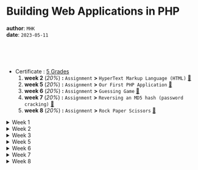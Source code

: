 # Building Web Applications in PHP

   **author**: `MHK`  
   **date**: `2023-05-11`  

<br><br><br>

- Certificate : [5 Grades](https://www.coursera.org/learn/web-applications-php/home/assignments)
    1. **week 2** (*20%*) **:** `Assignment` **>** `HyperText Markup Language (HTML)` [:link:](https://www.coursera.org/learn/web-applications-php/supplement/xdWbT/assignment-specification-hypertext-markup-language-html)
    1. **week 5** (*20%*) **:** `Assignment` **>** `Our First PHP Application` [:link:](https://www.coursera.org/learn/web-applications-php/supplement/nVhOX/assignment-specification-our-first-php-application)
    1. **week 6** (*20%*) **:** `Assignment` **>** `Guessing Game` [:link:](https://www.coursera.org/learn/web-applications-php/gradedLti/2rxm3/auto-grader-guessing-game)
    1. **week 7** (*20%*) **:** `Assignment` **>** `Reversing an MD5 hash (password cracking)` [:link:](https://www.coursera.org/learn/web-applications-php/supplement/Hv6JI/assignment-specification-reversing-an-md5-hash-password-cracking)
    1. **week 8** (*20%*) **:** `Assignment` **>** `Rock Paper Scissors` [:link:](https://www.coursera.org/learn/web-applications-php/supplement/hmisw/assignment-specification-rock-paper-scissors)

<details>
<summary>Week 1</summary>

- **Lecture Materials** **>** Practice Quiz : *Request-Response*
    - When a browser connects to a web server to retrieve a document, what is the default TCP/IP port that is used?
        - `80`
    - When a browser connects to a web server to retrieve a document, what command is sent to the server?
        - `get`
    - Which of the HTTP headers does the browser look at to decide how to display the retrieved document?
        - [x] Content-type
    - What does the second "T" of HTTP stand for?
        - [x] Transfer
    - Which of the following is NOT part of a Uniform Resource Locator?
        - [x] Operating System
    - Which HTML tags typically generate a request to retrieve a document?
        - [x] a
        - [x] img
    - What standards organization publishes many of the documents that describe the protocols we use on the Internet?
        - [x] IETF


- **Assignment** **>** Request-Response Cycle

  |                |                                                  |
  |----------------|--------------------------------------------------|
  | Last-Modified  | `Sat, 13 May 2017 11:22:22 GMT`                  |
  | ETag           | `1d3-54f6609240717`                              |
  | Content-Length | `467`                                            |
  | Cache-Control  | `max-age=0, no-cache, no-store, must-revalidate` |
  | Content-Type   | `text/plain`                                     |

</details>

<details>
<summary>Week 2</summary>

- **Lecture Materials** **>** Practice Quiz : *HTML*
    - What is true about the following HTML?
        - [x] The reference is an absolute reference
    - What do you put at the beginning of an HTML file to inform the browser which variant of HTML you will be using in this document?
        - [x] DOCTYPE
    - What is the name of the tag that is used in a document's <head> area to set the text shown in the tab of the browser or title bar?
        - `title`
    - In HTML, what attribute is used to indicate text that will be shown if an image is not loaded or read to a user that is using a screen reader?
        - `alt`
    - For the following HTML:
        - [x] src
    - How do you show a less-than (<) in an an HTML page?
        - [x] &amp;lt;
    - What does the &lt;ul&gt; tag accomplish?
        - [x] Begins an unordered list
    - In a table, what is the general order of tags from outer to inner when constructing a table?
        - [x] &lt;table&gt; &lt;tr&gt; &lt;td&gt;


- **Assignment** **>** HyperText Markup Language (HTML)
    - replace `... Your Name xxxxxx ...` by yours
    ```html
    <!doctype html>
    <html lang="en">
    <head>
        <meta charset="UTF-8">
        <title> ... Your Name xxxxxx ... </title>
    </head>
    <body>
    <h1>A Header</h1>
    <p>
        These pages are intended to be explored in the
        developer console of your browser.
    </p>
    <p>
        A paragraph of text.
        Whatever line wrapping that is present in the
        file or lots
        of extra spaces in the file are generally ignored
        and the text is re-wrapped based on the width
        of browser.
    </p>
    <p>You can add a style like <strong>bold</strong>
        to some text by enclosing it in the <em>appropriate</em>
        tag.
    </p>
    <p>
        You can even mark some text so that it is a
        <a href="lists.htm">link to another page</a>.
    </p>
    <p>
    <pre>
    If you        use the pre tag
       The browser respects spaces
    and
    line
    ends
            and shows the text in a
            monospace font.
    
    
    
    </pre>
    <p>
        This material is part of the
        <a href="https://www.wa4e.com/" target="_blank">
            Web Applications for Everybody (WA4E)
        </a> website and is copyright Creative
        Commons Attribution. You are welcome to
        reuse and remix these examples for your
        own use with attribution.
        You can download a ZIP file of the
        <a href="../html.zip">source code</a>
        for these examples.
    </p>
    <span>span</span>
    <div>div</div>
    <ul>
        <li><strong>li 1</strong></li>
        <li><em>li 2</em></li>
        <li>li 3</li>
    </ul>
    </body>
    </html>
    ```

</details>

<details>
<summary>Week 3</summary>

- **Lecture Materials** **>** Practice Quiz : *CSS*
    - Which of the following is not a way to include CSS in an HTML page?
        - [x] Using the <font> tag to enclose other tags
    - Which HTML tag does nothing to the text it surrounds and has as its sole purpose to create a "handle" so as to be able to apply CSS to the text?
        - `span`
    - Why is there more than one font listed in the following CSS rule?
        - [x] They are listed in descending preference order if fonts are not present in the browser
    - Which CSS selector controls how a link (anchor tag) looks while the user mouses over the link (i.e. while hovering)?
        - `:hover`
    - Which of these CSS rules make text appear in a bold face font?
        - [x] font-weight: bold
    - What CSS selector would style a tag that looks like this: `< ... class="puppy">`
        - [x] .puppy { ...
    - What CSS rule allows you include a tag in markup but hide it from view in the browser?
        - [x] visibility: hidden;
    - Which of the following CSS selectors is between the content area and the border? (CSS box model)
        - [x] padding
    - What tag is used to import a style sheet into an HTML document?
        - `link`


- **Lecture Materials** **>** Cascading Style Sheets (CSS)
    - `blocks.css` :
      ```css
      /* This is a partial blocks.css, you need to add more rules
         to this file to complete the assignment.  Do not add any CSS
         styling to the original index.htm / start.htm */
      
      body {
          font-family: "Helvetica Neue", Helvetica, Arial, sans-serif;
          text-align: center;
          margin: 0;
          padding: 0;
      }
      
      /* Here is one of many  CSS rules you will need... */
      #one {
          border-style: solid;
          border-color: blue;
          border-width: 5px;
          padding: 5px;
          margin: 5px;
          width: 25%;
          position: fixed;
          z-index: 5;
          text-align: left;
          bottom: 0;
          right: 0;
      }
      
      #three {
          border-style: solid;
          border-color: darkorange;
          border-width: 5px;
          padding: 5px;
          margin: 5px;
          width: 25%;
          position: fixed;
          z-index: 5;
          text-align: left;
          top: 0;
          left: 0;
      }
      
      #two {
          border-style: solid;
          border-color: forestgreen;
          border-width: 5px;
          padding: 5px;
          margin: 5px;
          width: 25%;
          position: fixed;
          z-index: 5;
          text-align: left;
          top: 0;
          right: 0;
      }
      
      #four {
          border-style: solid;
          border-color: yellow;
          border-width: 5px;
          padding: 5px;
          margin: 5px;
          width: 25%;
          position: fixed;
          z-index: 5;
          text-align: left;
          bottom: 0;
          left: 0;
      }
      
      #link {
          width: 50%;
          display: inline-block;
          margin: 0;
      }
      
      #link a {
          display: inline-block;
          background-color: #4663cd;
          color: #fefefe;
          padding: 5px 3px;
          font-size: 14px;
          line-height: 20px;
          text-decoration: none;
          text-shadow: 0 1px 0 #3c58c7;
          font-weight: 500;
      }    
      ```

</details>

<!--<details>
<summary>Week 4</summary>

screen shots
</details>-->

<details>
<summary>Week 5</summary>

- **Lecture Materials** **>** Practice Quiz : *PHP*
    - ########### ToDo ##############

- #### ASCII ART:

<details>
<summary>A</summary>

```html
<span>
    AAAAA
    A   A
    AAAAA
    A   A
    A   A
</span>
```

</details>
<details>
<summary>B</summary>

```html
<span>
    BBBBB
    B   B
    BBBBB
    B   B
    BBBBB
</span>
```

</details>
<details>
<summary>C</summary>

```html
<span>
    CCCCC
    C
    C
    C
    CCCCC
</span>
```

</details>
<details>
<summary>D</summary>

```html
<span>
    DDDD
    D   D
    D   D
    D   D
    DDDD
</span>
```

</details>
<details>
<summary>E</summary>

```html
<span>
    EEEEE
    E
    EEEE
    E
    EEEEE
</span>
```

</details>
<details>
<summary>F</summary>

```html
<span>
    FFFFF
    F
    FFF
    F
    F
</span>
```

</details>
<details>
<summary>G</summary>

```html
<span>
    GGGGG
    G
    G  GG
    G   G
    GGGGG
</span>
```

</details>
<details>
<summary>H</summary>

```html
<span>
    H   H
    H   H
    HHHHH
    H   H
    H   H
</span>
```

</details>
<details>
<summary>I</summary>

```html
<span>
    IIIII
     I
     I
     I
    IIIII
</span>
```

</details>
<details>
<summary>J</summary>

```html
<span>
    JJJJJ
      J
      J
    J J
     JJ
</span>
```

</details>
<details>
<summary>K</summary>

```html
<span>
    K   K
    K  K
    KKK
    K  K
    K   K
</span>
```

</details>
<details>
<summary>L</summary>

```html
<span>
    L
    L
    L
    L
    LLLLL
</span>
```

</details>
<details>
<summary>M</summary>

```html
<span>
    M     M
    MM   MM
    M M M M
    M  M  M
    M     M
</span>
```

</details>
<details>
<summary>N</summary>

```html
<span>
    N     N
    NN    N
    N N   N
    N  N  N
    N   N N
</span>
```

</details>
<details>
<summary>O</summary>

```html
<span>
    OOOOO
    O   O
    O   O
    O   O
    OOOOO
</span>
```

</details>
<details>
<summary>P</summary>

```html
<span>
    PPPPP
    P   P
    PPPPP
    P
    P
</span>
```

</details>
<details>
<summary>Q</summary>

```html
<span>
    QQQQQ
    Q   Q
    Q   Q
    Q  QQ
    QQQQQQ
</span>
```

</details>
<details>
<summary>R</summary>

```html
<span>
    RRRRR
    R   R
    RRRRR
    R R
    R  R
</span>
```

</details>
<details>
<summary>S</summary>

```html
<span>
    SSSSS
    S
    SSSSS
        S
    SSSSS
</span>
```

</details>
<details>
<summary>T</summary>

```html
<span>
    TTTTTT
      T
      T
      T
      T
</span>
```

</details>
<details>
<summary>U</summary>

```html
<span>
    U   U
    U   U
    U   U
    U   U
    UUUUU
</span>
```

</details>
<details>
<summary>V</summary>

```html
<span>
    V   V
    V   V
    V   V
     V V
      V
</span>
```

</details>
<details>
<summary>W</summary>

```html
<span>
    W   W
    W   W
    W W W
    WW WW
    W   W
</span>
```

</details>
<details>
<summary>X</summary>

```html
<span>
    X   X
     X X
      X
     X X
    X   X
</span>
```

</details>
<details>
<summary>Y</summary>

```html
<span>
    Y   Y
     Y Y
      Y
      Y
      Y
</span>
```

</details>
<details>
<summary>Z</summary>

```html
<span>
    ZZZZZ
        Z
      Z
    Z
    ZZZZZ
</span>
```

</details>

- **Assignment** **>** Our First PHP Application
    - replace `Your Name` by yours
    - replace `........` by *ASCII ART* of first caracter of **your name** from the above list
      ```php
      <!DOCTYPE html>
      <html>
      <head>
      <title>Your Name PHP</title>
      </head>
      <body>
      <h1>Your Name PHP</h1>
      <p>The SHA256 hash of "Your Name" is
      <?php echo hash('sha256', 'Your Name'); ?></p>
      <pre>
      ASCII ART:
      
      .......... ... ....... ... ....... ... ....... ... .......
      .......... ... ....... ... ....... ... ....... ... .......
      .......... ... ....... ... ....... ... ....... ... .......
      .......... ... ....... ... ....... ... ....... ... .......
      .......... ... ....... ... ....... ... ....... ... .......
      </pre>
      <a href="check.php">Click here to check the error setting</a>
      <br/>
      <a href="fail.php">Click here to cause a traceback</a>
      </body>
      ```

</details>

<details>
<summary>Week 6</summary>

- **Lecture Materials** **>** Practice Quiz : *PHP Arrays*
    - ########### ToDo ##############


- **Assignment** **>** Guessing Game
    - replace `Your Name` by yours
    - replace `99` by your test number
    ```php
    <html>
    <head>
        <title>Guessing Game for Your Name</title>
    </head>
    <body>
    <h1>Welcome to my guessing game</h1>
    <p>
        <?php
        if (!isset($_GET['guess'])) {
            echo("Missing guess parameter");
        } else if (strlen($_GET['guess']) < 1) {
            echo("Your guess is too short");
        } else if (!is_numeric($_GET['guess'])) {
            echo("Your guess is not a number");
        } else if ($_GET['guess'] < 99) {
            echo("Your guess is too low");
        } else if ($_GET['guess'] > 99) {
            echo("Your guess is too high");
        } else {
            echo("Congratulations - You are right");
        }
        ?>
    </p>
    </body>
    </html>
    - ``` 

</details>

<details>
<summary>Week 7</summary>

- **Lecture Materials** **>** Practice Quiz : *Functions*
    - Why should you use functions?
        - [x] Avoid repetitive code
        - [x] Break complex code into logical chunks
        - [x] Organize your code
    - Which keyword defines a new function?
        - [x] function
    - Return values are type-specific in php functions (a function only returns a value of a specified data type.)
        - [x] False
    - What output does the following code produce?
        ```php
       function double($val){ $val = $val * 2; return $val; } $val = 15; $dval = double($val); echo "Value = $val Doubled = $dval";
        ```
        - [x] Value = 15 Doubled = 30
    - Which keyword is used to use code from one php file into a different PHP file?
        - [x] include
    - Which function prints out the internal configuration capabilities of your particular PHP installation?
        - [x] phpinfo()
    - Adding an ampersand ( & ) to a function parameter indicates that you are using call by [_____] for that parameter.
        - `reference`
    - The keyword [_____] will expand the scope of a variable outside of its function.
        - `global`
    - The [_____] function is used to check if a function already exists or not.
        - `function_exists`
    - It is common to use uppercase and/or long names for global variables to avoid confusion or mistaken reuse.
        - [x] True


- **Assignment** **>** Reversing an MD5 hash (password cracking)
    - replace `Your Name` by yours
    ```php
    <!DOCTYPE html>
    <head><title>Your Name MD5 Cracker</title></head>
    <body>
    <h1>MD5 cracker</h1>
    <p>This application takes an MD5 hash
        of a two-character lower case string and
        attempts to hash all two-character combinations
        to determine the original two characters.</p>
    <pre>
    Debug Output:
    <?php
    $goodtext = "Not found";
    $try = null;
    // If there is no parameter, this code is all skipped
    if (isset($_GET['md5'])) {
        $time_pre = microtime(true);
        $md5 = trim($_GET['md5']);
        $txt = '0123456789';
        $show = 15;
        for ($i = 0; $i < strlen($txt); $i++) {
            $ch1 = $txt[$i];
            for ($j = 0; $j < strlen($txt); $j++) {
                $ch2 = $txt[$j];
                for ($k = 0; $k < strlen($txt); $k++) {
                    $ch3 = $txt[$k];
                    for ($l = 0; $l < strlen($txt); $l++) {
                        $ch4 = $txt[$l];
                        $try = "{$ch1}{$ch2}{$ch3}{$ch4}";
                        $check = hash('md5', $try);
                        if ($check == $md5) {
                            $goodtext = $try;
                            break;
                        }
                        if ($show > 0) {
                            print "$check $try\n";
                            $show = $show - 1;
                        }
                    }
                    if ($goodtext == $try) break;
                }
                if ($goodtext == $try) break;
            }
            if ($goodtext == $try) break;
        }
        $time_post = microtime(true);
        print "Elapsed time: ";
        print $time_post - $time_pre;
        print "\n";
    }
    ?>
    </pre>
    <!-- Use the very short syntax and call htmlentities() -->
    <p>Original Text: <?= htmlentities($goodtext); ?></p>
    <form>
        <input type="text" name="md5" size="60"/>
        <input type="submit" value="Crack MD5"/>
    </form>
    <ul>
        <li><a href="index.php">Reset</a></li>
        <li><a href="md5.php">MD5 Encoder</a></li>
        <li><a href="makecode.php">MD5 Code Maker</a></li>
    </ul>
    </body>
    </html>
    ```

</details>

<details>
<summary>Week 8</summary>

- **Lecture Materials** **>** Practice Quiz : *Forms*
    - ########### ToDo ##############


- **Assignment** **>** Rock Paper Scissors
    - replace `Your Name` by yours in the following files
    - login.php
        ```php
        <?php // Do not put any HTML above this line
      
        if ( isset($_POST['cancel'] ) ) {
            // Redirect the browser to game.php
            header("Location: index.php");
            return;
        }
      
        $salt = 'XyZzy12*_';
        $stored_hash = '1a52e17fa899cf40fb04cfc42e6352f1';  // Pw is php123
      
        $failure = false;  // If we have no POST data
      
        // Check to see if we have some POST data, if we do process it
        if ( isset($_POST['who']) && isset($_POST['pass']) ) {
            if ( strlen($_POST['who']) < 1 || strlen($_POST['pass']) < 1 ) {
                $failure = "User name and password are required";
            } else {
                $check = hash('md5', $salt.$_POST['pass']);
                if ( $check == $stored_hash ) {
                    // Redirect the browser to game.php
                    header("Location: game.php?name=".urlencode($_POST['who']));
                    return;
                } else {
                    $failure = "Incorrect password";
                }
            }
        }
      
        // Fall through into the View
        ?>
        <!DOCTYPE html>
        <html>
        <head>
        <?php require_once "bootstrap.php"; ?>
        <title>Your Name's Login Page</title>
        </head>
        <body>
        <div class="container">
        <h1>Please Log In</h1>
        <?php
        // Note triple not equals and think how badly double
        // not equals would work here...
        if ( $failure !== false ) {
            // Look closely at the use of single and double quotes
            echo('<p style="color: red;">'.htmlentities($failure)."</p>\n");
        }
        ?>
        <form method="POST">
        <label for="nam">User Name</label>
        <input type="text" name="who" id="nam"><br/>
        <label for="id_1723">Password</label>
        <input type="text" name="pass" id="id_1723"><br/>
        <input type="submit" value="Log In">
        <input type="submit" name="cancel" value="Cancel">
        </form>
        <p>
        For a password hint, view source and find a password hint
        in the HTML comments.
        <!-- Hint: The password is the three character name of the 
        programming language used in this class (all lower case)
        followed by 123. -->
        </p>
        </div>
        </body>      
        ```
    - game.php
        ```php
        <?php
          
        // Demand a GET parameter
        if (!isset($_GET['name']) || strlen($_GET['name']) < 1) {
            die('Name parameter missing');
        }
          
        // If the user requested logout go back to index.php
        if (isset($_POST['logout'])) {
            header('Location: index.php');
            return;
        }
          
        // Set up the values for the game...
        // 0 is Rock, 1 is Paper, and 2 is Scissors
        $names = array('Rock', 'Paper', 'Scissors');
        const Rock = 0, Paper = 1, Scissors = 2, Test = 3;
        $human = isset($_POST["human"]) ? $_POST['human'] + 0 : -1;
          
        //$computer = 0; // Hard code the computer to rock
        // TODO: Make the computer be random
        $computer = array_rand([Rock, Paper, Scissors]);
          
        // This function takes as its input the computer and human play
        // and returns "Tie", "You Lose", "You Win" depending on play
        // where "You" is the human being addressed by the computer
        function check($computer, $human)
        {
            // For now this is a rock-savant checking function
            // TODO: Fix this
            switch (True) {
                case $human == $computer:
                    return 'Tie';
                case $human == Paper and $computer == Rock:
                case $human == Scissors and $computer == Paper:
                case $human == Rock and $computer == Scissors:
                    return 'You Win';
                case $human == Scissors and $computer == Rock:
                case $human == Paper and $computer == Scissors:
                case $human == Rock and $computer == Paper:
                    return 'You Lose';
            }
            return false;
        }
          
        // Check to see how the play happened
        $result = check($computer, $human);
          
        ?>
        <!DOCTYPE html>
        <html>
        <head>
            <title>Your Name's Rock, Paper, Scissors Game</title>
            <?php require_once "bootstrap.php"; ?>
        </head>
        <body>
        <div class="container">
            <h1>Rock Paper Scissors</h1>
            <?php
            if (isset($_REQUEST['name'])) {
                echo "<p>Welcome: ";
                echo htmlentities($_REQUEST['name']);
                echo "</p>\n";
            }
            ?>
            <form method="post">
                <select name="human">
                    <option value="-1">Select</option>
                    <option value="<?= Rock ?>">Rock</option>
                    <option value="<?= Paper ?>">Paper</option>
                    <option value="<?= Scissors ?>">Scissors</option>
                    <option value="<?= Test ?>">Test</option>
                </select>
                <input type="submit" value="Play">
                <input type="submit" name="logout" value="Logout">
            </form>
          
            <pre>
        <?php
        if ($human == -1) {
            print "Please select a strategy and press Play.\n";
        } else if ($human == Test) {
            for ($c = 0; $c < 3; $c++) {
                for ($h = 0; $h < 3; $h++) {
                    $r = check($c, $h);
                    print "Human=$names[$h] Computer=$names[$c] Result=$r\n";
                }
            }
        } else {
            print "Your Play=$names[$human] Computer Play=$names[$computer] Result=$result\n";
        }
        ?>
        </pre>
        </div>
        </body>
        </html>
        ```

</details>
